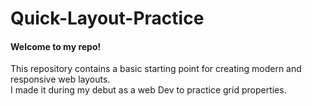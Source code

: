 # Quick-Layout-Practice

#### Welcome to my repo!
This repository contains a basic starting point for creating modern and responsive web layouts.\
I made it during my debut as a web Dev to practice grid properties.
